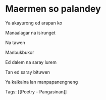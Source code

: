 # Maermen so palandey

Ya akayurong ed arapan ko

Manaalagar na isirunget

Na tawen

Manbukbukor

Ed dalem na saray lurem

Tan ed saray bituwen

Ya kalkalna lan manpapanengneng

Tags: [[Poetry - Pangasinan]]

